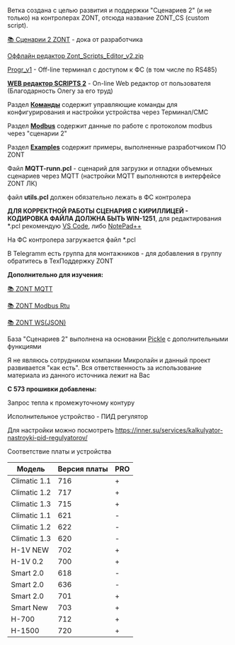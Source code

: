 Ветка создана с целью развития и поддержки "Сценариев 2" (и не только) на контролерах ZONT, отсюда название ZONT_CS (custom script).

[📚 Сценарии 2 ZONT](https://docs.google.com/document/d/1n5BnrRkgcdV2D22Sd6xOP3aeWC6Px4gHgwG8sRJjgxk/edit?tab=t.0#heading=h.d04cvaqy2wsb) - дока от разработчика

 [Оффлайн редактор Zont_Scripts_Editor_v2.zip](https://drive.google.com/file/d/14QW_hGwSlc3psBsUlFrizpmjhs-m-M5P/view)

 [Progr_v1](https://drive.google.com/file/d/1JEg6Wu409BzNMZkDGUuUK4ZZP6ToX1KM/view****) - Off-line терминал с доступом к ФС (в том числе по RS485)

**[WEB редактор SCRIPTS 2](https://zse2.elifantiev.ru)** - On-line Web редактор от пользователя (Благодарность Олегу за его труд)

Раздел **[Команды](./01_Команды)** содержит управляющие команды для конфигурирования и настройки устройства через Терминал/СМС

Раздел **[Modbus](./02_Modbus)** содержит данные по работе с протоколом modbus через "сценарии 2"

Раздел **[Examples](./00_Examples)** содержит примеры, выполненные разработчиком ПО ZONT

Файл **MQTT-runn.pcl** - сценарий для загрузки и отладки объемных сценариев через MQTT (настройки MQTT выполняются в интерфейсе ZONT ЛК)

файл **utils.pcl** должен обязательно лежать в ФС контролера

**ДЛЯ КОРРЕКТНОЙ РАБОТЫ СЦЕНАРИЯ С КИРИЛЛИЦЕЙ - КОДИРОВКА ФАЙЛА ДОЛЖНА БЫТЬ WIN-1251**, для редактирования *.pcl рекомендую [VS Code](https://code.visualstudio.com/), либо [NotePad++](https://github.com/notepad-plus-plus/notepad-plus-plus/releases)

На ФС контролера загружается файл *.pcl

В Telegramm есть группа для монтажников - для добавления в группу обратитесь в ТехПоддержку ZONT

**Дополнительно для изучения:**

[📚 ZONT MQTT](https://docs.google.com/document/d/1JuJVvdGWtXVJxJox-oWP7PqfEYpra0QgJA488m3KHFw/edit?tab=t.0#heading=h.m98n6nkj4s9v)

[📚 ZONT Modbus Rtu](https://docs.google.com/document/d/1XjOHEuJpMY9IqV8XaPX0bLWLuGSE3-uRDPLUh_qEdKo/edit?tab=t.0)

[📚 ZONT WS(JSON)](https://docs.google.com/document/d/10ErPAZ_MGFeN89Erq6on2JHCHVW_1uYS8RLep1xl-ms/edit?tab=t.0)

База "Сценариев 2" выполнена на основании [Pickle](https://github.com/howerj/pickle "Перейти к почитать") с дополнительными функциями

Я не являюсь сотрудником компании Микролайн и данный проект развивается "как есть". 
Вся ответственность за использование материала из данного источника лежит на Вас

**С 573 прошивки добавлены:**

Запрос тепла к промежуточному контуру

Исполнительное устройство - ПИД регулятор

Для настройки можно посмотреть https://inner.su/services/kalkulyator-nastroyki-pid-regulyatorov/


Соответствие платы и устройства 

| Модель       | Версия платы | PRO |
|--------------|--------------|-----|
| Сlimatic 1.1 | 716          | +   |
| Сlimatic 1.2 | 717          | +   |
| Сlimatic 1.3 | 715          | +   |
| Сlimatic 1.1 | 621          | -   |
| Сlimatic 1.2 | 622          | -   |
| Сlimatic 1.3 | 620          | -   |
| H-1V NEW     | 702          | +   |
| H-1V 0.2     | 700          | +   |
| Smart 2.0    | 618          | -   |
| Smart 2.0    | 636          | -   |
| Smart 2.0    | 701          | +   |
| Smart New    | 703          | +   |
| H-700        | 712          | +   |
| Н-1500       | 720          | +   |
